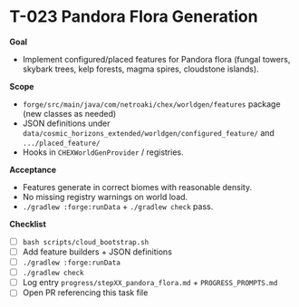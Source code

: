 # T-023 Pandora Flora Generation

**Goal**
- Implement configured/placed features for Pandora flora (fungal towers, skybark trees, kelp forests, magma spires, cloudstone islands).

**Scope**
- `forge/src/main/java/com/netroaki/chex/worldgen/features` package (new classes as needed)
- JSON definitions under `data/cosmic_horizons_extended/worldgen/configured_feature/` and `.../placed_feature/`
- Hooks in `CHEXWorldGenProvider` / registries.

**Acceptance**
- Features generate in correct biomes with reasonable density.
- No missing registry warnings on world load.
- `./gradlew :forge:runData` + `./gradlew check` pass.

**Checklist**
- [ ] `bash scripts/cloud_bootstrap.sh`
- [ ] Add feature builders + JSON definitions
- [ ] `./gradlew :forge:runData`
- [ ] `./gradlew check`
- [ ] Log entry `progress/stepXX_pandora_flora.md` + `PROGRESS_PROMPTS.md`
- [ ] Open PR referencing this task file
